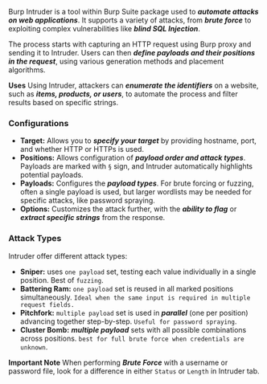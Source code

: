Burp Intruder is a tool within Burp Suite package used to ***automate attacks on web applications***. It supports a variety of attacks, from ***brute force*** to exploiting complex vulnerabilities like ***blind SQL Injection***.

The process starts with capturing an HTTP request using Burp proxy and sending it to Intruder. Users can then ***define payloads and their positions in the request***, using various generation methods and placement algorithms.

**Uses**
Using Intruder, attackers can ***enumerate the identifiers*** on a website, such as ***items, products, or users***, to automate the process and filter results based on specific strings.

### Configurations
- **Target:** Allows you to ***specify your target*** by providing hostname, port, and whether HTTP or HTTPs is used.
- **Positions:** Allows configuration of ***payload order and attack types***. Payloads are marked with `§` sign, and Intruder automatically highlights potential payloads.
- **Payloads:** Configures the ***payload types***. For brute forcing or fuzzing, often a single payload is used, but larger wordlists may be needed for specific attacks, like password spraying.
- **Options:** Customizes the attack further, with the ***ability to flag*** or ***extract specific strings*** from the response.

### Attack Types
Intruder offer different attack types:
- **Sniper:** uses `one payload` set, testing each value individually in a single position. Best of `fuzzing`.
- **Battering Ram:** `one payload` set is reused in all marked positions simultaneously. `Ideal when the same input is required in multiple request fields.`
- **Pitchfork:** `multiple payload` set is used in ***parallel*** (one per position) advancing together step-by-step. `Useful for password spraying`.
- **Cluster Bomb:** ***multiple payload*** sets with all possible combinations across positions. `best for full brute force when credentials are unknown`.

**Important Note**
When performing ***Brute Force*** with a username or password file, look for a difference in either `Status` or `Length` in Intruder tab.